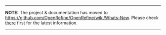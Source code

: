 
---

**NOTE:** The project & documentation has moved to https://github.com/OpenRefine/OpenRefine/wiki/Whats-New. Please check [there](https://github.com/OpenRefine/OpenRefine/wiki/Whats-New) first for the latest information.

---

